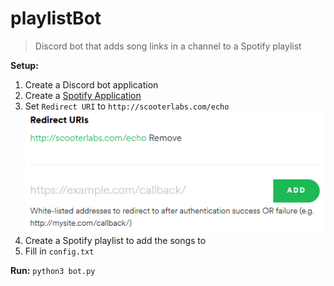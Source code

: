 # playlistBot
> Discord bot that adds song links in a channel to a Spotify playlist

**Setup:**
1. Create a Discord bot application
2. Create a [Spotify Application](https://developer.spotify.com/dashboard/applications)
3. Set `Redirect URI` to `http://scooterlabs.com/echo` ![URI](uri.png)
4. Create a Spotify playlist to add the songs to
5. Fill in `config.txt`

**Run:** `python3 bot.py`
